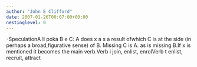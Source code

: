 ```yaml
---
author: "John E Clifford"
date: 2007-01-26T00:07:00+00:00
nestinglevel: 0
---
```

\-SpeculationA li poka B e C: A does x a s a result ofwhich C is at the side (in perhaps a broad,figurative sense) of B. Missing C is A. as is missing B.If x is mentioned it becomes the main verb.Verb i join, enlist, enrolVerb t enlist, recruit, attract